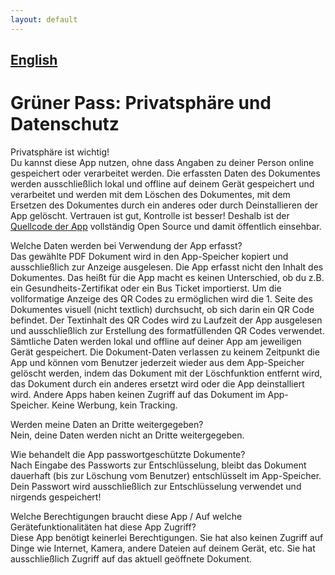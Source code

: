 ```yaml
---
layout: default
---
```

<div class="blurb">
<h2><a href="/greenpass">English</a></h2>
<h1>Grüner Pass: Privatsphäre und Datenschutz</h1>
<p>Privatsphäre ist wichtig!<br>
Du kannst diese App nutzen, ohne dass Angaben zu deiner Person online gespeichert oder verarbeitet werden.
Die erfassten Daten des Dokumentes werden ausschließlich lokal und offline auf deinem Gerät gespeichert und verarbeitet und 
werden mit dem Löschen des Dokumentes, mit dem Ersetzen des Dokumentes durch ein anderes oder durch Deinstallieren der App gelöscht.
Vertrauen ist gut, Kontrolle ist besser! Deshalb ist der <a href="https://github.com/michaeltroger/greenpass-android">Quellcode der App</a> 
vollständig Open Source und damit öffentlich einsehbar.
</p>    
  
<p>Welche Daten werden bei Verwendung der App erfasst?<br>
Das gewählte PDF Dokument wird in den App-Speicher kopiert und ausschließlich zur Anzeige ausgelesen.
Die App erfasst nicht den Inhalt des Dokumentes.
Das heißt für die App macht es keinen Unterschied, ob du z.B. ein Gesundheits-Zertifikat oder ein Bus Ticket importierst.
Um die vollformatige Anzeige des QR Codes zu ermöglichen wird die 1. Seite des Dokumentes visuell (nicht textlich) durchsucht, ob sich darin ein QR Code befindet.
Der Textinhalt des QR Codes wird zu Laufzeit der App ausgelesen und ausschließlich zur Erstellung des formatfüllenden QR Codes verwendet.
Sämtliche Daten werden lokal und offline auf deiner App am jeweiligen Gerät gespeichert. 
Die Dokument-Daten verlassen zu keinem Zeitpunkt die App und können vom Benutzer jederzeit wieder aus dem App-Speicher gelöscht werden, 
indem das Dokument mit der Löschfunktion entfernt wird, das Dokument durch ein anderes ersetzt wird oder die App deinstalliert wird. 
Andere Apps haben keinen Zugriff auf das Dokument im App-Speicher.
Keine Werbung, kein Tracking. 
</p>
  
<p>Werden meine Daten an Dritte weitergegeben?<br>
Nein, deine Daten werden nicht an Dritte weitergegeben.</p>
    
<p>Wie behandelt die App passwortgeschützte Dokumente?<br>
Nach Eingabe des Passworts zur Entschlüsselung, bleibt das Dokument dauerhaft (bis zur Löschung vom Benutzer) entschlüsselt im App-Speicher. 
Dein Passwort wird ausschließlich zur Entschlüsselung verwendet und nirgends gespeichert!</p>
  
<p>Welche Berechtigungen braucht diese App / Auf welche Gerätefunktionalitäten hat diese App Zugriff?<br>
Diese App benötigt keinerlei Berechtigungen. 
Sie hat also keinen Zugriff auf Dinge wie Internet, Kamera, andere Dateien auf deinem Gerät, etc.
Sie hat ausschließlich Zugriff auf das aktuell geöffnete Dokument.
</p>
</div>
